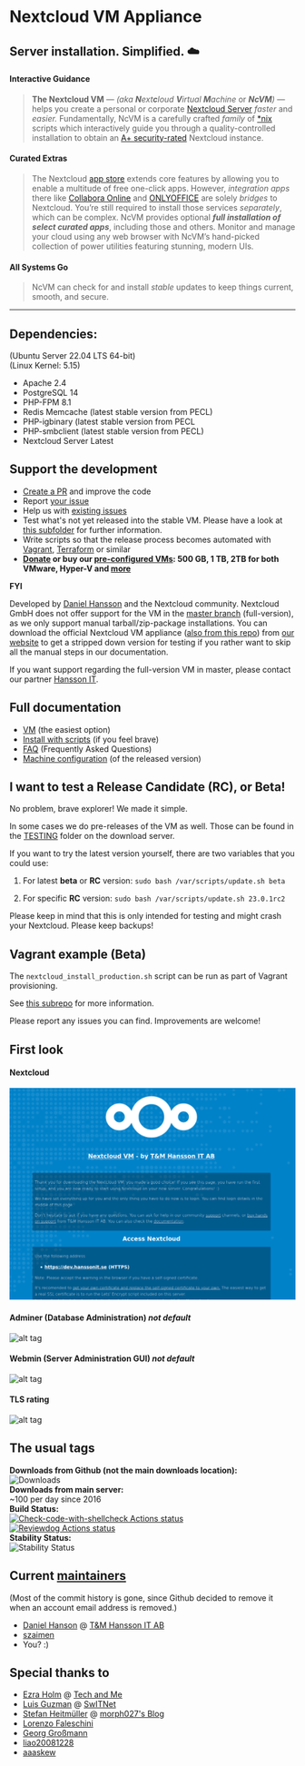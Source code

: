 Nextcloud VM Appliance
============

Server installation. Simplified. :cloud:
--------------------------------

#### Interactive Guidance
> **The Nextcloud VM** — _(aka **N**ext**c**loud **V**irtual **M**achine_ or _**NcVM**)_ — helps you create a personal or corporate [Nextcloud Server] _faster_ and _easier._ Fundamentally, NcVM is a carefully crafted _family_ of [\*nix] scripts which interactively guide you through a quality-controlled installation to obtain an [A+ security-rated] Nextcloud instance.

#### Curated Extras
> The Nextcloud [app store] extends core features by allowing you to enable a multitude of free one-click apps. However, _integration apps_ there like [Collabora Online] and [ONLYOFFICE] are solely _bridges_ to Nextcloud. You’re still required to install those services _separately_, which can be complex. NcVM provides optional _**full installation of select curated apps**_, including those and others. Monitor and manage your cloud using any web browser with NcVM’s hand-picked collection of power utilities featuring stunning, modern UIs.

#### All Systems Go
> NcVM can check for and install _stable_ updates to keep things current, smooth, and secure.


--------------------

## Dependencies:
(Ubuntu Server 22.04 LTS 64-bit)
<br>
(Linux Kernel: 5.15)
- Apache 2.4
- PostgreSQL 14
- PHP-FPM 8.1
- Redis Memcache (latest stable version from PECL)
- PHP-igbinary (latest stable version from PECL
- PHP-smbclient (latest stable version from PECL)
- Nextcloud Server Latest

## Support the development
* [Create a PR](https://help.github.com/articles/creating-a-pull-request/) and improve the code
* Report [your issue](https://github.com/nextcloud/vm/issues/new)
* Help us with [existing issues](https://github.com/nextcloud/vm/issues)
* Test what's not yet released into the stable VM. Please have a look at [this subfolder](https://github.com/nextcloud/vm/tree/master/not-supported) for further information.
* Write scripts so that the release process becomes automated with [Vagrant](https://www.vagrantup.com/docs/getting-started/), [Terraform](https://www.terraform.io/) or similar
* **[Donate](https://shop.hanssonit.se/product-category/donate/) or buy our [pre-configured VMs](https://shop.hanssonit.se/product-category/virtual-machine/): 500 GB, 1 TB, 2TB for both VMware, Hyper-V and [more](https://docs.hanssonit.se/s/W6fMouPiqQz3_Mog/virtual-machines-vm/d/W7Du9uPiqQz3_Mr1/nextcloud-vm-machine-configuration?currentPageId=bls17dahv0jgrltpif20)**

**FYI**

Developed by [Daniel Hansson](https://github.com/enoch85) and the Nextcloud community. Nextcloud GmbH does not offer support for the VM in the [master branch](https://github.com/nextcloud/vm/tree/master) (full-version), as we only support manual tarball/zip-package installations. You can download the official Nextcloud VM appliance ([also from this repo](https://github.com/nextcloud/vm/tree/official-basic-vm)) from [our website](https://download.nextcloud.com/vm/Official-Nextcloud-VM.zip) to get a stripped down version for testing if you rather want to skip all the manual steps in our documentation.

If you want support regarding the full-version VM in master, please contact our partner [Hansson IT](https://www.hanssonit.se/nextcloud-vm).
  
## Full documentation
* [VM](https://docs.hanssonit.se/s/W6fMouPiqQz3_Mog/virtual-machines-vm/d/W6fMquPiqQz3_Moi/nextcloud-vm) (the easiest option)
* [Install with scripts](https://docs.hanssonit.se/s/bj0vl1ihv0jgrmfm08j0/build-your-own/d/bj0vl4ahv0jgrmfm0950/nextcloud-vm) (if you feel brave)
* [FAQ](https://docs.hanssonit.se/s/bj101nihv0jgrmfm09f0/faq/d/bj101pihv0jgrmfm0a10/nextcloud-vm?currentPageId=bj101sqhv0jgrmfm0a1g) (Frequently Asked Questions)
* [Machine configuration](https://docs.hanssonit.se/s/W6fMouPiqQz3_Mog/virtual-machines-vm/d/W7Du9uPiqQz3_Mr1/machine-setup-nextcloud-vm) (of the released version)

## I want to test a Release Candidate (RC), or Beta!
No problem, brave explorer! We made it simple. 

In some cases we do pre-releases of the VM as well. Those can be found in the [TESTING](https://download.kafit.se/s/dnkWptz8AK4JZDM?path=%2FTESTING) folder on the download server. 

If you want to try the latest version yourself, there are two variables that you could use:

1. For latest **beta** or **RC** version: `sudo bash /var/scripts/update.sh beta`

2. For specific **RC** version: `sudo bash /var/scripts/update.sh 23.0.1rc2`

Please keep in mind that this is only intended for testing and might crash your Nextcloud. Please keep backups!


## Vagrant example (Beta)

The `nextcloud_install_production.sh` script can be run as part of Vagrant provisioning.

See [this subrepo](https://github.com/nextcloud/vm/tree/master/vagrant) for more information.

Please report any issues you can find. Improvements are welcome!

## First look
#### Nextcloud
![alt tag](https://github.com/nextcloud/nextcloud.com/blob/master/assets/img/features/VMwelcome.png)
#### Adminer (Database Administration) *not default*
![alt tag](https://i.imgur.com/tiF4chg.png)
#### Webmin (Server Administration GUI) *not default*
![alt tag](https://i.imgur.com/hLkmA1D.png)
#### TLS rating
![alt tag](https://i.imgur.com/nBEvczb.png)

## The usual tags
**Downloads from Github (not the main downloads location):**
<br>
![Downloads](https://img.shields.io/github/downloads/nextcloud/vm/total.svg)
<br>
**Downloads from main server:**
<br>
~100 per day since 2016
<br>
**Build Status:**
<br>
[![Check-code-with-shellcheck Actions status](https://github.com/nextcloud/vm/workflows/check-code-with-shellcheck/badge.svg)](https://github.com/nextcloud/vm/actions)
<br>
[![Reviewdog Actions status](https://github.com/nextcloud/vm/workflows/reviewdog/badge.svg)](https://github.com/nextcloud/vm/actions)
<br>
**Stability Status:**
<br>
![Stability Status](https://img.shields.io/badge/stability-stable-brightgreen.svg)

## Current [maintainers](https://github.com/nextcloud/vm/graphs/contributors)
(Most of the commit history is gone, since Github decided to remove it when an account email address is removed.)
* [Daniel Hanson](https://github.com/enoch85) @ [T&M Hansson IT AB](https://www.hanssonit.se)
* [szaimen](https://github.com/szaimen)
* You? :)

## Special thanks to
* [Ezra Holm](https://github.com/ezraholm50) @ [Tech and Me](https://www.techandme.se)
* [Luis Guzman](https://github.com/Ark74) @ [SwITNet](https://switnet.net)
* [Stefan Heitmüller](https://github.com/morph027) @ [morph027's Blog](https://morph027.gitlab.io/)
* [Lorenzo Faleschini](https://github.com/penzoiders)
* [Georg Großmann](https://github.com/ggeorgg)
* [liao20081228](https://github.com/liao20081228)
* [aaaskew](https://github.com/aaaskew)

[Nextcloud Server]: https://bit.ly/2CHIUkA
[app store]: https://bit.ly/2HUy4v9
[\*nix]: https://bit.ly/2UaCC7b
[A+ security-rated]: https://bit.ly/2mvlyJ3
[Collabora Online]: https://bit.ly/2WjVVZ8
[ONLYOFFICE]: https://bit.ly/2FA0TKj
